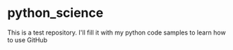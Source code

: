 # python_science
This is a test repository. I'll fill it with my python code samples to learn how to use GitHub
